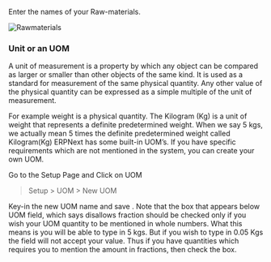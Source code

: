 
Enter the names of your Raw-materials.

![Rawmaterials](/assets/frappe_io/images/erpnext/wizard-step-9.png)


### Unit or an UOM

A unit of measurement is a property by which any object can be compared as larger or smaller than other objects of the same kind. It is used as a standard for measurement of the same physical quantity. Any other value of the physical quantity can be expressed as a simple multiple of the unit of measurement.

For example weight is a physical quantity. The Kilogram (Kg) is a unit of weight that represents a definite predetermined weight. When we say 5 kgs, we actually mean 5 times the definite predetermined weight called Kilogram(Kg)
ERPNext has some built-in UOM’s. If you have specific requirements which are not mentioned in the system, you can create your own UOM.

Go to the Setup Page and Click on UOM

> Setup > UOM > New UOM

Key-in the new UOM name and save . Note that the box that appears below UOM field, which says disallows fraction should be checked only if you wish your UOM quantity to be mentioned in whole numbers. What this means is you will be able to type in 5 kgs. But if you wish to type in 0.05 Kgs the field will not accept your value. Thus if you have quantities which requires you to mention the amount in fractions, then check the box. 
